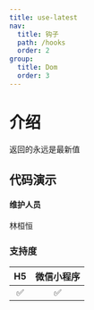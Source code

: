 ```yaml
---
title: use-latest
nav:
  title: 钩子
  path: /hooks
  order: 2
group:
  title: Dom
  order: 3
---
```


# 介绍

返回的永远是最新值

## 代码演示

<code src="./demo/index.tsx"></code>

#### 维护人员

林桓恒

### 支持度

| H5  | 微信小程序 |
| :-: | :--------: |
| ✅  |     ✅     |
